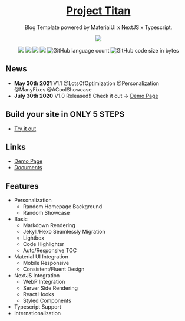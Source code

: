 


<h1 align="center">
  <a href="https://github.com/szhielelp/NextJS-BlogTemplate-ProjectTitan">
    Project Titan
  </a>
</h1>



<p align="center">
  Blog Template powered by MaterialUI x NextJS x Typescript.
</p>

<div align=center><img src="/public/github/logo.png"/></div>

<p align="center">
  <img src="https://img.shields.io/badge/link-996.icu-red.svg"/>
  <img src="https://img.shields.io/badge/license-Anti%20996-blue.svg"/>
  <img src="https://img.shields.io/badge/License-MIT-orange"/>
  <img src="https://img.shields.io/badge/Version-1.0-green"/>
  <img alt="GitHub language count" src="https://img.shields.io/github/languages/count/szhielelp/NextJS-BlogTemplate-ProjectTitan">
<img alt="GitHub code size in bytes" src="https://img.shields.io/github/languages/code-size/szhielelp/NextJS-BlogTemplate-ProjectTitan">
</p>


## News

- **May 30th 2021**
V1.1 @LotsOfOptimization @Personalization @ManyFixes @ACoolShowcase
- **July 30th 2020**
V1.0 Released!! Check it out -> [  Demo Page     ](https://titan.szhshp.org/)

## Build your site in ONLY 5 STEPS

- [  Try it out  ](https://titan.szhshp.org/tech/2021/05/30/Document-Main#Try-it-out)

## Links

- [  Demo Page     ](https://titan.szhshp.org/)
- [Documents](https://titan.szhshp.org/tech/2020/07/27/Document-Main)


## Features

- Personalization
  - Random Homepage Background
  - Random Showcase
- Basic
  - Markdown Rendering
  - Jekyll/Hexo Seamlessly Migration
  - Lightbox
  - Code Highlighter
  - Auto/Responsive TOC
- Material UI Integration
  - Mobile Responsive
  - Consistent/Fluent Design
- NextJS Integration
  - WebP Integration
  - Server Side Rendering
  - React Hooks
  - Styled Components
- Typescript Support
- Internationalization


